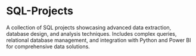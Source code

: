 # SQL-Projects
A collection of SQL projects showcasing advanced data extraction, database design, and analysis techniques. Includes complex queries, relational database management, and integration with Python and Power BI for comprehensive data solutions.

